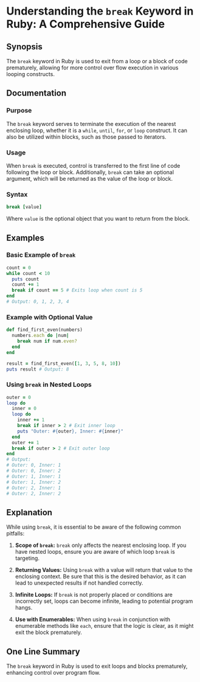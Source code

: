 <!--
Meta Description: # Understanding the `break` Keyword in Ruby: A Comprehensive Guide ## Synopsis The `break` keyword in Ruby is used to exit from a loop or a block of c...
Meta Keywords: break, loop, outer, inner, ruby
-->

# Understanding the `break` Keyword in Ruby: A Comprehensive Guide

## Synopsis
The `break` keyword in Ruby is used to exit from a loop or a block of code prematurely, allowing for more control over flow execution in various looping constructs.

## Documentation
### Purpose
The `break` keyword serves to terminate the execution of the nearest enclosing loop, whether it is a `while`, `until`, `for`, or `loop` construct. It can also be utilized within blocks, such as those passed to iterators.

### Usage
When `break` is executed, control is transferred to the first line of code following the loop or block. Additionally, `break` can take an optional argument, which will be returned as the value of the loop or block.

### Syntax
```ruby
break [value]
```
Where `value` is the optional object that you want to return from the block.

## Examples
### Basic Example of `break`
```ruby
count = 0
while count < 10
  puts count
  count += 1
  break if count == 5 # Exits loop when count is 5
end
# Output: 0, 1, 2, 3, 4
```

### Example with Optional Value
```ruby
def find_first_even(numbers)
  numbers.each do |num|
    break num if num.even?
  end
end

result = find_first_even([1, 3, 5, 8, 10])
puts result # Output: 8
```

### Using `break` in Nested Loops
```ruby
outer = 0
loop do
  inner = 0
  loop do
    inner += 1
    break if inner > 2 # Exit inner loop
    puts "Outer: #{outer}, Inner: #{inner}"
  end
  outer += 1
  break if outer > 2 # Exit outer loop
end
# Output:
# Outer: 0, Inner: 1
# Outer: 0, Inner: 2
# Outer: 1, Inner: 1
# Outer: 1, Inner: 2
# Outer: 2, Inner: 1
# Outer: 2, Inner: 2
```

## Explanation
While using `break`, it is essential to be aware of the following common pitfalls:

1. **Scope of `break`:** `break` only affects the nearest enclosing loop. If you have nested loops, ensure you are aware of which loop `break` is targeting.

2. **Returning Values:** Using `break` with a value will return that value to the enclosing context. Be sure that this is the desired behavior, as it can lead to unexpected results if not handled correctly.

3. **Infinite Loops:** If `break` is not properly placed or conditions are incorrectly set, loops can become infinite, leading to potential program hangs.

4. **Use with Enumerables:** When using `break` in conjunction with enumerable methods like `each`, ensure that the logic is clear, as it might exit the block prematurely.

## One Line Summary
The `break` keyword in Ruby is used to exit loops and blocks prematurely, enhancing control over program flow.